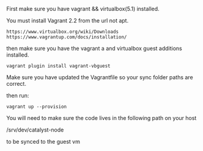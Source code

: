 First make sure you have vagrant && virtualbox(5.1) installed.

You must install Vagrant 2.2 from the url not apt.

	https://www.virtualbox.org/wiki/Downloads
	https://www.vagrantup.com/docs/installation/

then make sure you have the vagrant a and virtualbox guest additions installed.

	vagrant plugin install vagrant-vbguest


Make sure you have updated the Vagrantfile so your sync folder paths are correct.

then run:

	vagrant up --provision

You will need to make sure the code lives in the following path on your host

/srv/dev/catalyst-node

to be synced to the guest vm
